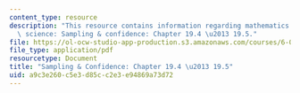 ```yaml
---
content_type: resource
description: "This resource contains information regarding mathematics for computer\
  \ science: Sampling & confidence: Chapter 19.4 \u2013 19.5."
file: https://ol-ocw-studio-app-production.s3.amazonaws.com/courses/6-042j-mathematics-for-computer-science-spring-2015/a9c3e260c5e3d85cc2e3e94869a73d72_MIT6_042JS15_Session34.pdf
file_type: application/pdf
resourcetype: Document
title: "Sampling & Confidence: Chapter 19.4 \u2013 19.5"
uid: a9c3e260-c5e3-d85c-c2e3-e94869a73d72
---
```

